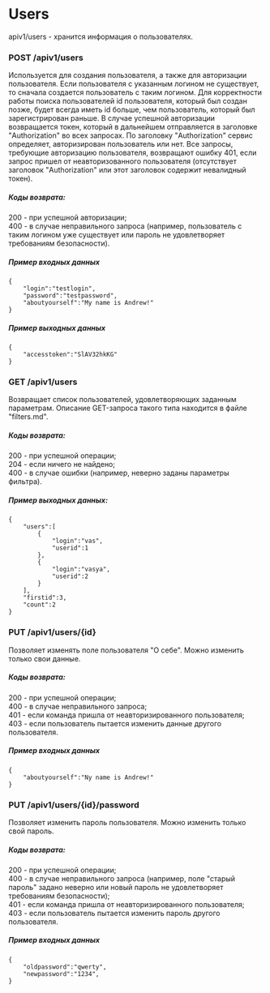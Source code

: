 # Users

apiv1/users - хранится информация о пользователях.

### POST /apiv1/users

Используется для создания пользователя, а также для авторизации пользователя. Если пользователя с указанным логином не существует, то сначала создается пользователь с таким логином. Для корректности работы поиска пользователей id пользователя, который был создан позже, будет всегда иметь id больше, чем пользователь, который был зарегистрирован раньше. В случае успешной авторизации возвращается токен, который в дальнейшем отправляется в заголовке "Authorization" во всех запросах. По заголовку "Authorization" сервис определяет, авторизирован пользователь или нет. Все запросы, требующие авторизацию пользователя, возвращают ошибку 401, если запрос пришел от неавторизованного пользователя (отсутствует заголовок "Authorization" или этот заголовок содержит невалидный токен).

##### Коды возврата:
200 - при успешной авторизации;<br />
400 - в случае неправильного запроса (например, пользователь с таким логином уже существует или пароль не удовлетворяет требованиям безопасности).<br />

##### Пример входных данных
    {
        "login":"testlogin",
        "password":"testpassword",
        "aboutyourself":"My name is Andrew!"
    }
    
##### Пример выходных данных
    {
        "accesstoken":"SlAV32hkKG"
    }

### GET /apiv1/users

Возвращает список пользователей, удовлетворяющих заданным параметрам. Описание GET-запроса такого типа находится в файле "filters.md".

##### Коды возврата:
200 - при успешной операции;<br />
204 - если ничего не найдено;<br />
400 - в случае ошибки (например, неверно заданы параметры фильтра).<br />

##### Пример выходных данных:
    {
        "users":[
            {
                "login":"vas",
                "userid":1
            },
            {
                "login":"vasya",
                "userid":2
            }
        ],
        "firstid":3,
        "count":2
    }
    
### PUT /apiv1/users/{id}

Позволяет изменять поле пользователя "О себе". Можно изменить только свои данные.

##### Коды возврата:
200 - при успешной операции;<br />
400 - в случае неправильного запроса;<br />
401 - если команда пришла от неавторизированного пользователя;<br />
403 - если пользователь пытается изменить данные другого пользователя.<br />

##### Пример входных данных
    {
        "aboutyourself":"Ny name is Andrew!"
    }
    
### PUT /apiv1/users/{id}/password

Позволяет изменить пароль пользователя. Можно изменить только свой пароль.

##### Коды возврата:
200 - при успешной операции;<br />
400 - в случае неправильного запроса (например, поле "старый пароль" задано неверно или новый пароль не удовлетворяет требованиям безопасности);<br />
401 - если команда пришла от неавторизированного пользователя;<br />
403 - если пользователь пытается изменить пароль другого пользователя.<br />

##### Пример входных данных
    {
        "oldpassword":"qwerty",
        "newpassword":"1234",
    }
